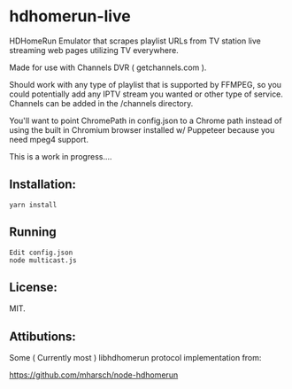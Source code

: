 # hdhomerun-live

HDHomeRun Emulator that scrapes playlist URLs from TV station live streaming web pages utilizing TV everywhere.

Made for use with Channels DVR ( getchannels.com ).

Should work with any type of playlist that is supported by FFMPEG, so you could potentially add any IPTV stream you wanted or other type of service.  Channels can be added in the /channels directory.  

You'll want to point ChromePath in config.json to a Chrome path instead of using the built in Chromium browser installed w/ Puppeteer because you need mpeg4 support.

This is a work in progress....

## Installation:

	yarn install

## Running

    Edit config.json
    node multicast.js

## License:
MIT.

## Attibutions:

Some ( Currently most ) libhdhomerun protocol implementation from:

https://github.com/mharsch/node-hdhomerun
 
